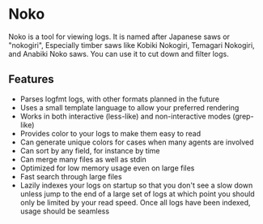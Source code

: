# Noko

Noko is a tool for viewing logs. It is named after Japanese saws or "nokogiri",
Especially timber saws like Kobiki Nokogiri, Temagari Nokogiri, and Anabiki Noko
saws. You can use it to cut down and filter logs.

## Features
* Parses logfmt logs, with other formats planned in the future
* Uses a small template language to allow your preferred rendering
* Works in both interactive (less-like) and non-interactive modes (grep-like)
* Provides color to your logs to make them easy to read
* Can generate unique colors for cases when many agents are involved
* Can sort by any field, for instance by time
* Can merge many files as well as stdin
* Optimized for low memory usage even on large files
* Fast search through large files
* Lazily indexes your logs on startup so that you don't see a slow down unless
  jump to the end of a large set of logs at which point you should only be limited
  by your read speed. Once all logs have been indexed, usage should be seamless
